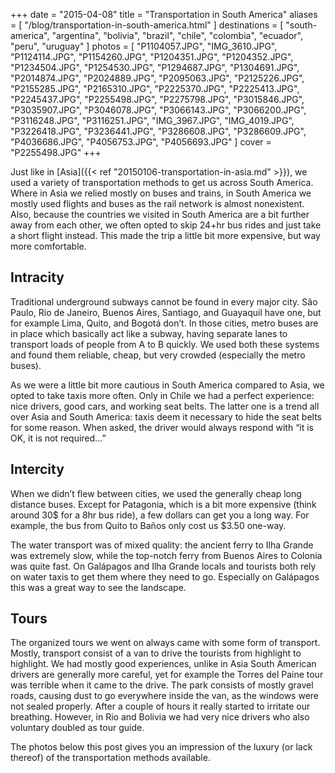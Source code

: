+++
date    = "2015-04-08"
title   = "Transportation in South America"
aliases = [ "/blog/transportation-in-south-america.html" ]
destinations = [
  "south-america", "argentina", "bolivia", "brazil", "chile", "colombia",
  "ecuador", "peru", "uruguay"
]
photos = [
  "P1104057.JPG", "IMG_3610.JPG", "P1124114.JPG", "P1154260.JPG", "P1204351.JPG",
  "P1204352.JPG", "P1234504.JPG", "P1254530.JPG", "P1294687.JPG", "P1304691.JPG",
  "P2014874.JPG", "P2024889.JPG", "P2095063.JPG", "P2125226.JPG", "P2155285.JPG",
  "P2165310.JPG", "P2225370.JPG", "P2225413.JPG", "P2245437.JPG", "P2255498.JPG",
  "P2275798.JPG", "P3015846.JPG", "P3035907.JPG", "P3046078.JPG", "P3066143.JPG",
  "P3066200.JPG", "P3116248.JPG", "P3116251.JPG", "IMG_3967.JPG", "IMG_4019.JPG",
  "P3226418.JPG", "P3236441.JPG", "P3286608.JPG", "P3286609.JPG", "P4036686.JPG",
  "P4056753.JPG", "P4056693.JPG"
]
cover = "P2255498.JPG"
+++

Just like in [Asia]({{< ref "20150106-transportation-in-asia.md" >}}), we used a variety of transportation methods to get us across South America. Where in Asia we relied mostly on buses and trains, in South America we mostly used flights and buses as the rail network is almost nonexistent. Also, because the countries we visited in South America are a bit further away from each other, we often opted to skip 24+hr bus rides and just take a short flight instead. This made the trip a little bit more expensive, but way more comfortable.

<!--more-->
## Intracity
Traditional underground subways cannot be found in every major city. São Paulo, Rio de Janeiro, Buenos Aires, Santiago, and Guayaquil have one, but for example Lima, Quito, and Bogotá don’t. In those cities, metro buses are in place which basically act like a subway, having separate lanes to transport loads of people from A to B quickly. We used both these systems and found them reliable, cheap, but very crowded (especially the metro buses).

As we were a little bit more cautious in South America compared to Asia, we opted to take taxis more often. Only in Chile we had a perfect experience: nice drivers, good cars, and working seat belts. The latter one is a trend all over Asia and South America: taxis deem it necessary to hide the seat belts for some reason. When asked, the driver would always respond with “it is OK, it is not required…”

## Intercity
When we didn’t flew between cities, we used the generally cheap long distance buses. Except for Patagonia, which is a bit more expensive (think around 30$ for a 8hr bus ride), a few dollars can get you a long way. For example, the bus from Quito to Baños only cost us $3.50 one-way.

The water transport was of mixed quality: the ancient ferry to Ilha Grande was extremely slow, while the top-notch ferry from Buenos Aires to Colonia was quite fast. On Galápagos and Ilha Grande locals and tourists both rely on water taxis to get them where they need to go. Especially on Galápagos this was a great way to see the landscape.

## Tours
The organized tours we went on always came with some form of transport. Mostly, transport consist of a van to drive the tourists from highlight to highlight. We had mostly good experiences, unlike in Asia South American drivers are generally more careful, yet for example the Torres del Paine tour was terrible when it came to the drive. The park consists of mostly gravel roads, causing dust to go everywhere inside the van, as the windows were not sealed properly. After a couple of hours it really started to irritate our breathing. However, in Rio and Bolivia we had very nice drivers who also voluntary doubled as tour guide.

The photos below this post gives you an impression of the luxury (or lack thereof) of the transportation methods available.